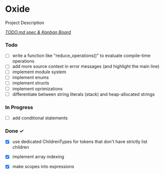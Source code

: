 # Oxide

Project Description

<em>[TODO.md spec & Kanban Board](https://bit.ly/3fCwKfM)</em>

### Todo

- [ ] write a function like "reduce_operations()" to evaluate compile-time operations  
- [ ] add more source context in error messages (and highlight the main line)  
- [ ] implement module system  
- [ ] implement enums  
- [ ] implement structs  
- [ ] implement oprimizations  
- [ ] differentiate between string literals (stack) and heap-allocated strings  

### In Progress

- [ ] add conditional statements  

### Done ✓

- [x] use dedicated ChildrenTypes for tokens that don't have strictly list children  
- [x] implement array indexing  
- [x] make scopes into expressions  

